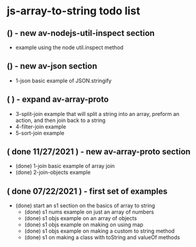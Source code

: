 # js-array-to-string todo list

## () - new av-nodejs-util-inspect section
* example using the node util.inspect method

## () - new av-json section
* 1-json basic example of JSON.stringify

## ( ) - expand av-array-proto
* 3-split-join example that will split a string into an array, preform an action, and then join back to a string
* 4-filter-join example
* 5-sort-join example

## ( done 11/27/2021 ) - new av-array-proto section
* (done) 1-join basic example of array join
* (done) 2-join-objects example

## ( done 07/22/2021 ) - first set of examples
* (done) start an s1 section on the basics of array to string
  * (done) s1 nums example on just an array of numbers
  * (done) s1 objs example on an array of objects
  * (done) s1 objs example on making on using map
  * (done) s1 objs example on making a custom to string method
  * (done) s1 on making a class with toString and valueOf methods